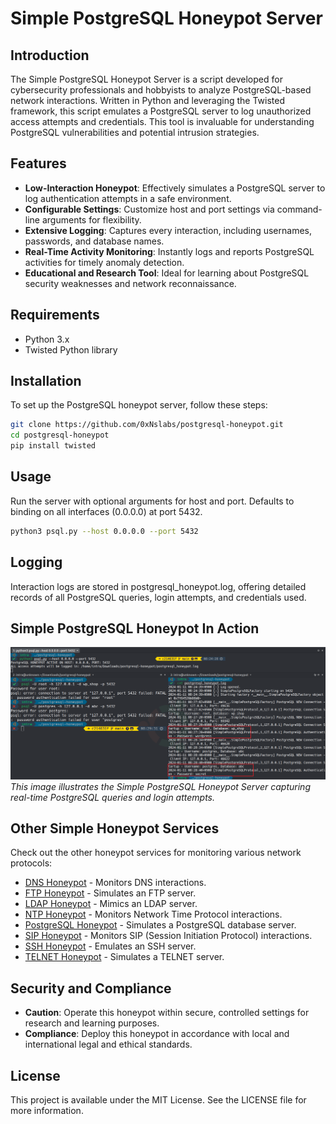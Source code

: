 # Simple PostgreSQL Honeypot Server

## Introduction
The Simple PostgreSQL Honeypot Server is a script developed for cybersecurity professionals and hobbyists to analyze PostgreSQL-based network interactions. Written in Python and leveraging the Twisted framework, this script emulates a PostgreSQL server to log unauthorized access attempts and credentials. This tool is invaluable for understanding PostgreSQL vulnerabilities and potential intrusion strategies.

## Features
- **Low-Interaction Honeypot**: Effectively simulates a PostgreSQL server to log authentication attempts in a safe environment.
- **Configurable Settings**: Customize host and port settings via command-line arguments for flexibility.
- **Extensive Logging**: Captures every interaction, including usernames, passwords, and database names.
- **Real-Time Activity Monitoring**: Instantly logs and reports PostgreSQL activities for timely anomaly detection.
- **Educational and Research Tool**: Ideal for learning about PostgreSQL security weaknesses and network reconnaissance.

## Requirements
- Python 3.x
- Twisted Python library

## Installation
To set up the PostgreSQL honeypot server, follow these steps:

```bash
git clone https://github.com/0xNslabs/postgresql-honeypot.git
cd postgresql-honeypot
pip install twisted
```

## Usage
Run the server with optional arguments for host and port. Defaults to binding on all interfaces (0.0.0.0) at port 5432.

```bash
python3 psql.py --host 0.0.0.0 --port 5432
```

## Logging
Interaction logs are stored in postgresql_honeypot.log, offering detailed records of all PostgreSQL queries, login attempts, and credentials used.

## Simple PostgreSQL Honeypot In Action
![Simple PostgreSQL Honeypot in Action](https://raw.githubusercontent.com/0xNslabs/postgresql-honeypot/main/PoC.png)
*This image illustrates the Simple PostgreSQL Honeypot Server capturing real-time PostgreSQL queries and login attempts.*

## Other Simple Honeypot Services

Check out the other honeypot services for monitoring various network protocols:

- [DNS Honeypot](https://github.com/0xNslabs/dns-honeypot) - Monitors DNS interactions.
- [FTP Honeypot](https://github.com/0xNslabs/ftp-honeypot) - Simulates an FTP server.
- [LDAP Honeypot](https://github.com/0xNslabs/ldap-honeypot) - Mimics an LDAP server.
- [NTP Honeypot](https://github.com/0xNslabs/ntp-honeypot) - Monitors Network Time Protocol interactions.
- [PostgreSQL Honeypot](https://github.com/0xNslabs/postgresql-honeypot) - Simulates a PostgreSQL database server.
- [SIP Honeypot](https://github.com/0xNslabs/sip-honeypot) - Monitors SIP (Session Initiation Protocol) interactions.
- [SSH Honeypot](https://github.com/0xNslabs/ssh-honeypot) - Emulates an SSH server.
- [TELNET Honeypot](https://github.com/0xNslabs/telnet-honeypot) - Simulates a TELNET server.

## Security and Compliance
- **Caution**: Operate this honeypot within secure, controlled settings for research and learning purposes.
- **Compliance**: Deploy this honeypot in accordance with local and international legal and ethical standards.

## License
This project is available under the MIT License. See the LICENSE file for more information.